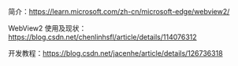 简介：https://learn.microsoft.com/zh-cn/microsoft-edge/webview2/

WebView2 使用及现状：https://blog.csdn.net/chenlinhsfl/article/details/114076312

开发教程：https://blog.csdn.net/jacenhe/article/details/126736318